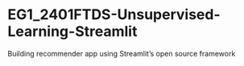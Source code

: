 # EG1_2401FTDS-Unsupervised-Learning-Streamlit
Building recommender app using Streamlit’s open source  framework
